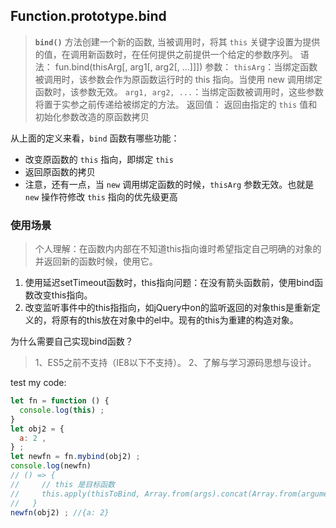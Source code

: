 ## **Function.prototype.bind**

> **`bind()`** 方法创建一个新的函数, 当被调用时，将其 `this` 关键字设置为提供的值，在调用新函数时，在任何提供之前提供一个给定的参数序列。
> 语法：
> fun.bind(thisArg[, arg1[, arg2[, ...]]])
> 参数：
> `thisArg`：当绑定函数被调用时，该参数会作为原函数运行时的 this 指向。当使用 new 调用绑定函数时，该参数无效。
> `arg1, arg2, ...`：当绑定函数被调用时，这些参数将置于实参之前传递给被绑定的方法。
> 返回值：
> 返回由指定的 `this` 值和初始化参数改造的原函数拷贝

从上面的定义来看，`bind` 函数有哪些功能：

* 改变原函数的 `this` 指向，即绑定 `this`
* 返回原函数的拷贝
* 注意，还有一点，当 `new` 调用绑定函数的时候，`thisArg` 参数无效。也就是 `new` 操作符修改 `this` 指向的优先级更高


### 使用场景

> 个人理解：在函数内内部在不知道this指向谁时希望指定自己明确的对象的并返回新的函数时候，使用它。

1. 使用延迟setTimeout函数时，this指向问题：在没有箭头函数前，使用bind函数改变this指向。
2. 改变监听事件中的this指指向，如jQuery中on的监听返回的对象this是重新定义的，将原有的this放在对象中的el中。现有的this为重建的构造对象。

为什么需要自己实现bind函数？

> 1、ES5之前不支持（IE8以下不支持）。
> 2、了解与学习源码思想与设计。

test my code:

```js
let fn = function () {
  console.log(this) ;
}
let obj2 = {
  a: 2 ,
} ;
let newfn = fn.mybind(obj2) ; 
console.log(newfn)
// () => {
//     // this 是目标函数
//     this.apply(thisToBind, Array.from(args).concat(Array.from(arguments))) ; //利用apply将this指向thisToBind，参数进行拼接
//   }
newfn(obj2) ; //{a: 2}
```
